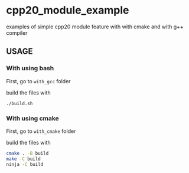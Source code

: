 # cpp20_module_example
examples of simple cpp20 module feature with with cmake and with g++ compiler


## USAGE

### With using bash

First, go to ```with_gcc``` folder

build the files with

```./build.sh```


### With using cmake

First, go to ```with_cmake``` folder

build the files with

```bash
cmake . -B build
make -C build
ninja -C build
```
